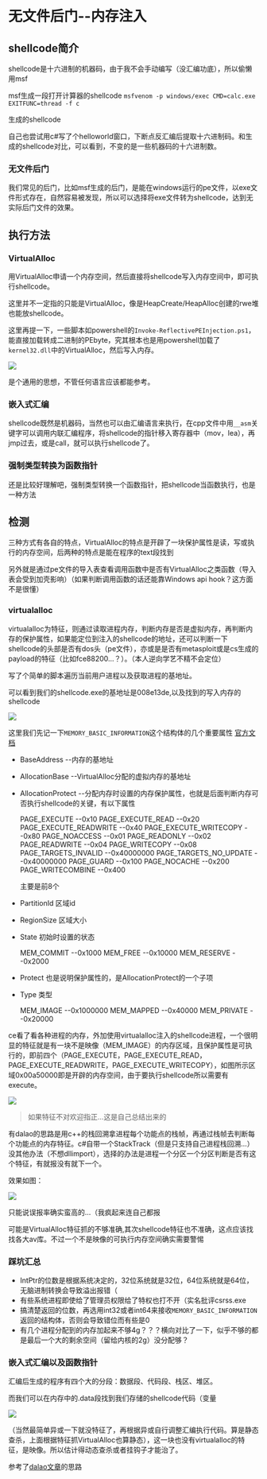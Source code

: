 # 无文件后门--内存注入

## shellcode简介

shellcode是十六进制的机器码，由于我不会手动编写（没汇编功底），所以偷懒用msf

msf生成一段打开计算器的shellcode `msfvenom -p windows/exec CMD=calc.exe EXITFUNC=thread -f c`

生成的shellcode

自己也尝试用c#写了个helloworld窗口，下断点反汇编后提取十六进制码。和生成的shellcode对比，可以看到，不变的是一些机器码的十六进制数。

### 无文件后门

我们常见的后门，比如msf生成的后门，是能在windows运行的pe文件，以exe文件形式存在，自然容易被发现，所以可以选择将exe文件转为shellcode，达到无实际后门文件的效果。

## 执行方法

### VirtualAlloc

用VirtualAlloc申请一个内存空间，然后直接将shellcode写入内存空间中，即可执行shellcode。

这里并不一定指的只能是VirtualAlloc，像是HeapCreate/HeapAlloc创建的rwe堆也能放shellcode。

这里再提一下，一些脚本如powershell的`Invoke-ReflectivePEInjection.ps1`，能直接加载转成二进制的PEbyte，究其根本也是用powershell加载了`kernel32.dll`中的VirtualAlloc，然后写入内存。

<img src="https://0xfay.github.io/public/image/225441.jpg">

是个通用的思想，不管任何语言应该都能参考。

### 嵌入式汇编

shellcode既然是机器码，当然也可以由汇编语言来执行，在cpp文件中用`__asm`关键字可以调用内联汇编程序，将shellcode的指针移入寄存器中（mov，lea），再jmp过去，或是call，就可以执行shellcode了。

### 强制类型转换为函数指针

还是比较好理解吧，强制类型转换一个函数指针，把shellcode当函数执行，也是一种方法

## 检测

三种方式有各自的特点，VirtualAlloc的特点是开辟了一块保护属性是读，写或执行的内存空间，后两种的特点是能在程序的text段找到

另外就是通过pe文件的导入表查看调用函数中是否有VirtualAlloc之类函数（导入表会受到加壳影响）（如果判断调用函数的话还能靠Windows api hook？这方面不是很懂）

### virtualalloc

virtualalloc为特征，则通过读取进程内存，判断内存是否是虚拟内存，再判断内存的保护属性，如果能定位到注入的shellcode的地址，还可以判断一下shellcode的头部是否有dos头（pe文件），亦或是是否有metasploit或是cs生成的payload的特征（比如fce88200...？）。（本人逆向学艺不精不会定位）

写了个简单的脚本遍历当前用户进程以及获取进程的基地址。

可以看到我们的shellcode.exe的基地址是008e13de,以及找到的写入内存的shellcode

<img src="https://0xfay.github.io/public/image/221605.jpg">

这里我们先记一下`MEMORY_BASIC_INFORMATION`这个结构体的几个重要属性 <a href="https://docs.microsoft.com/zh-cn/windows/win32/api/winnt/ns-winnt-memory_basic_information?redirectedfrom=MSDN">官方文档</a>

- BaseAddress --内存的基地址
- AllocationBase --VirtualAlloc分配的虚拟内存的基地址
- AllocationProtect --分配内存时设置的内存保护属性，也就是后面判断内存可否执行shellcode的关键，有以下属性

  PAGE_EXECUTE --0x10
  PAGE_EXECUTE_READ --0x20
  PAGE_EXECUTE_READWRITE --0x40
  PAGE_EXECUTE_WRITECOPY --0x80
  PAGE_NOACCESS --0x01
  PAGE_READONLY --0x02
  PAGE_READWRITE --0x04
  PAGE_WRITECOPY --0x08
  PAGE_TARGETS_INVALID --0x40000000
  PAGE_TARGETS_NO_UPDATE --0x40000000
  PAGE_GUARD --0x100
  PAGE_NOCACHE --0x200
  PAGE_WRITECOMBINE --0x400

  主要是前8个

- PartitionId 区域id
- RegionSize 区域大小
- State 初始时设置的状态

  MEM_COMMIT --0x1000
  MEM_FREE --0x10000
  MEM_RESERVE --0x2000

- Protect 也是说明保护属性的，是AllocationProtect的一个子项
- Type 类型


  MEM_IMAGE --0x1000000
  MEM_MAPPED --0x40000
  MEM_PRIVATE --0x20000

ce看了看各种进程的内存，外加使用virtualalloc注入的shellcode进程，一个很明显的特征就是有一块不是映像（MEM_IMAGE）的内存区域，且保护属性是可执行的，即前四个（PAGE_EXECUTE，PAGE_EXECUTE_READ，PAGE_EXECUTE_READWRITE，PAGE_EXECUTE_WRITECOPY），如图所示区域0x00a50000即是开辟的内存空间，由于要执行shellcode所以需要有execute。

<img src="https://0xfay.github.io/public/image/221742.jpg">

>如果特征不对欢迎指正...这是自己总结出来的

有dalao的思路是用c++的栈回溯拿进程每个功能点的栈帧，再通过栈帧去判断每个功能点的内存特征。c#自带一个StackTrack（但是只支持自己进程栈回溯...）没其他办法（不想dllimport），选择的办法是进程一个分区一个分区判断是否有这个特征，有就报没有就下一个。

效果如图：

<img src="https://0xfay.github.io/public/image/235155.jpg">

只能说误报率确实蛮高的...（我疯起来连自己都报

可能是VirtualAlloc特征抓的不够准确,其次shellcode特征也不准确，这点应该找找各大av库。不过一个不是映像的可执行内存空间确实需要警惕

### 踩坑汇总

- IntPtr的位数是根据系统决定的，32位系统就是32位，64位系统就是64位，无脑进制转换会导致溢出报错（
- 有些系统进程即使给了管理员权限给了特权也打不开（实名批评csrss.exe
- 搞清楚返回的位数，再选用int32或者int64来接收`MEMORY_BASIC_INFORMATION`返回的结构体，否则会导致错位而有些是0
- 有几个进程分配到的内存加起来不够4g？？？横向对比了一下，似乎不够的都是最后一个大的剩余空间（留给内核的2g）没分配够？

### 嵌入式汇编以及函数指针

汇编后生成的程序有四个大的分段：数据段、代码段、栈区、堆区。

而我们可以在内存中的.data段找到我们存储的shellcode代码（变量

<img src="https://0xfay.github.io/public/image/230759.jpg">

（当然最简单异或一下就没特征了，再根据异或自行调整汇编执行代码。算是静态查杀，上面根据特征抓VirtualAlloc也算静态），这一块也没有virtualalloc的特征，是映像。所以估计得动态查杀或者挂钩子才能治了。


参考了<a href="https://www.freebuf.com/sectool/264237.html">dalao文章</a>的思路